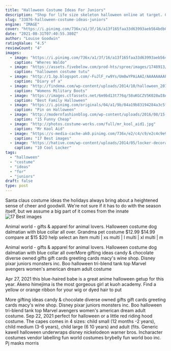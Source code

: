 ```yaml
---
title: "Halloween Costume Ideas For Juniors"
description: "Shop for life size skeleton halloween online at target. Choose from contactless same day delivery, drive up and more."
slug: "33876-halloween-costume-ideas-juniors"
engine: "IMAGE"
cover: "https://i.pinimg.com/736x/a1/3f/16/a13f165faa33d63993aeb564bdb06d45--halloween-party-costumes-halloween-diy.jpg"
date: "2021-08-31T07:40:55.380Z"
author: "Louise Goodwin"
ratingValue: "4.5"
reviewCount: "4"
images:
  - image: "https://i.pinimg.com/736x/a1/3f/16/a13f165faa33d63993aeb564bdb06d45--halloween-party-costumes-halloween-diy.jpg"
    caption: "Wheres Waldo"
  - image: "https://assets.fivebelow.com/prod-hts/spree/images/1748913/main_image/125555-00_A.jpg?1598419627"
    caption: "halloween costume tutu"
  - image: "http://1.bp.blogspot.com/-FuJlF_rw9Ys/Um0wYPAiAAI/AAAAAAAAF6k/iKMNbo93ri0/s1600/a+Super+Mario+Brothers+1.jpg"
    caption: "Diary of a"
  - image: "http://findema.com/wp-content/uploads/2014/10/halloween_2014317.jpg"
    caption: "Womens Military Boots"
  - image: "https://images.ctfassets.net/6m9bd13t776q/58uKGCZV5K028wI8As4ycK/38677940b4c72b25dd46fadf7840bf38/family-halloween-costume-football-cheerleader-750x550.jpg?q=75"
    caption: "Best Family Halloween"
  - image: "https://i.pinimg.com/originals/04/a1/9b/04a19b83194284a3c5fc13f3d56e373e.jpg"
    caption: "Pin on Halloween"
  - image: "http://modernfashionblog.com/wp-content/uploads/2016/08/15-Funny-Cheap-Easy-Homemade-Halloween-Costumes-2016-14.jpg"
    caption: "15 Funny Cheap"
  - image: "http://photos.costume-works.com/full/mr_kool_aid1.jpg"
    caption: "Mr Kool Aid"
  - image: "https://s-media-cache-ak0.pinimg.com/736x/e2/c4/c9/e2c4c9e959482559fdd9f7affa2c0591.jpg"
    caption: "17 Best images"
  - image: "https://hative.com/wp-content/uploads/2014/05/locker-decoration/8-balloons-and-post-its-in-locker.jpg"
    caption: "10 Cool Locker"
tags:
  - "halloween"
  - "costume"
  - "ideas"
  - "for"
  - "juniors"
draft: false
type: post
---
```


Santa claus costume ideas the holidays always bring about a heightened sense of cheer and goodwill. We're not sure if it has to do with the season itself, but we assume a big part of it comes from the innate
![17 Best images](https://s-media-cache-ak0.pinimg.com/736x/e2/c4/c9/e2c4c9e959482559fdd9f7affa2c0591.jpg "17 Best images")

Animal world - gifts &amp; apparel for animal lovers. Halloween costume dog dalmatian with blue collar all over. Grandma pet costume $12.99  $14.99 compare at $15  $20 help select an item multi | xs multi | l multi | xl multi | m
<!--inArticleAds-->

<!--galleryOne-->

Animal world - gifts & apparel for animal lovers. Halloween costume dog dalmatian with blue collar all overMore gifting ideas candy & chocolate diverse owned gifts gift cards greeting cards macy's wine shop.  Disney pixar juniors monsters inc. Boo halloween tri-blend tank top Marvel avengers women's american dream adult costume
<!--inArticleAds-->

<!--galleryTwo-->

Apr 27, 2021 this blue-haired babe is a great anime halloween getup for this year. Akeno himejima is the most gorgeous girl at kuoh academy. Find a yellow or orange ribbon for your wig or dyed hair to put
<!--galleryThree-->

More gifting ideas candy & chocolate diverse owned gifts gift cards greeting cards macy's wine shop.  Disney pixar juniors monsters inc. Boo halloween tri-blend tank top Marvel avengers women's american dream adult costume. Sep 22, 2021 perfect for halloween or a little red riding hood costume. The capes comes in 4 sizes: child small (12 months -2 years), child medium (3-6 years), child large (6  10 years) and adult (fits. Generic kawell halloween underwraps disney nickelodeon warner bros. Incharacter costumes vendor labelling fun world costumes brybelly fun world boo inc. Pj masks morris